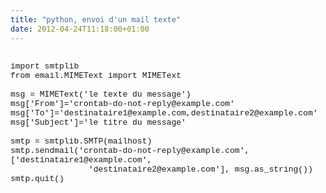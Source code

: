 ```yaml
---
title: "python, envoi d'un mail texte"
date: 2012-04-24T11:18:00+01:00
---
```

<pre><code><span style="font-family: &quot;Courier New&quot;,Courier,monospace;font-size: small;">
import smtplib
from email.MIMEText import MIMEText

msg = MIMEText('le texte du message')
msg['From']='crontab-do-not-reply@example.com'
msg['To']='destinataire1@example.com,destinataire2@example.com'
msg['Subject']='le titre du message'

smtp = smtplib.SMTP(mailhost)
smtp.sendmail('crontab-do-not-reply@example.com', ['destinataire1@example.com', 
                'destinataire2@example.com'], msg.as_string())
smtp.quit()
</code></span></pre>
